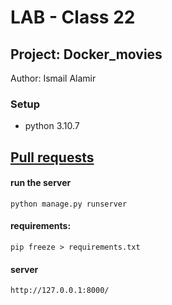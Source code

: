 # LAB - Class 22

## Project: Docker_movies

Author: Ismail Alamir


### Setup
-  python 3.10.7

## [Pull requests](https://github.com/IsmailAlamir/Docker_movies/pull/1)


#### run the server
```
python manage.py runserver
```

#### requirements:
```
pip freeze > requirements.txt
```


#### server
```
http://127.0.0.1:8000/
```

